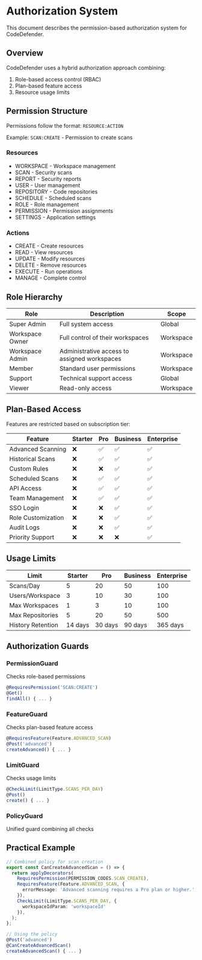 # Authorization System

This document describes the permission-based authorization system for CodeDefender.

## Overview

CodeDefender uses a hybrid authorization approach combining:
1. Role-based access control (RBAC)
2. Plan-based feature access
3. Resource usage limits

## Permission Structure

Permissions follow the format: `RESOURCE:ACTION`

Example: `SCAN:CREATE` - Permission to create scans

### Resources
- WORKSPACE - Workspace management
- SCAN - Security scans
- REPORT - Security reports
- USER - User management
- REPOSITORY - Code repositories
- SCHEDULE - Scheduled scans
- ROLE - Role management
- PERMISSION - Permission assignments
- SETTINGS - Application settings

### Actions
- CREATE - Create resources
- READ - View resources
- UPDATE - Modify resources
- DELETE - Remove resources
- EXECUTE - Run operations
- MANAGE - Complete control

## Role Hierarchy

| Role | Description | Scope |
|------|-------------|-------|
| Super Admin | Full system access | Global |
| Workspace Owner | Full control of their workspaces | Workspace |
| Workspace Admin | Administrative access to assigned workspaces | Workspace |
| Member | Standard user permissions | Workspace |
| Support | Technical support access | Global |
| Viewer | Read-only access | Workspace |

## Plan-Based Access

Features are restricted based on subscription tier:

| Feature | Starter | Pro | Business | Enterprise |
|---------|---------|-----|----------|------------|
| Advanced Scanning | ❌ | ✅ | ✅ | ✅ |
| Historical Scans | ❌ | ✅ | ✅ | ✅ |
| Custom Rules | ❌ | ❌ | ✅ | ✅ |
| Scheduled Scans | ❌ | ✅ | ✅ | ✅ |
| API Access | ❌ | ✅ | ✅ | ✅ |
| Team Management | ❌ | ✅ | ✅ | ✅ |
| SSO Login | ❌ | ❌ | ✅ | ✅ |
| Role Customization | ❌ | ❌ | ✅ | ✅ |
| Audit Logs | ❌ | ❌ | ✅ | ✅ |
| Priority Support | ❌ | ❌ | ❌ | ✅ |

## Usage Limits

| Limit | Starter | Pro | Business | Enterprise |
|-------|---------|-----|----------|------------|
| Scans/Day | 5 | 20 | 50 | 100 |
| Users/Workspace | 3 | 10 | 30 | 100 |
| Max Workspaces | 1 | 3 | 10 | 100 |
| Max Repositories | 5 | 20 | 50 | 500 |
| History Retention | 14 days | 30 days | 90 days | 365 days |

## Authorization Guards

### PermissionGuard
Checks role-based permissions

```typescript
@RequiresPermission('SCAN:CREATE')
@Get()
findAll() { ... }
```

### FeatureGuard
Checks plan-based feature access

```typescript
@RequiresFeature(Feature.ADVANCED_SCAN)
@Post('advanced')
createAdvanced() { ... }
```

### LimitGuard
Checks usage limits

```typescript
@CheckLimit(LimitType.SCANS_PER_DAY)
@Post()
create() { ... }
```

### PolicyGuard
Unified guard combining all checks

## Practical Example

```typescript
// Combined policy for scan creation
export const CanCreateAdvancedScan = () => {
  return applyDecorators(
    RequiresPermission(PERMISSION_CODES.SCAN_CREATE),
    RequiresFeature(Feature.ADVANCED_SCAN, {
      errorMessage: 'Advanced scanning requires a Pro plan or higher.',
    }),
    CheckLimit(LimitType.SCANS_PER_DAY, { 
      workspaceIdParam: 'workspaceId' 
    }),
  );
};

// Using the policy
@Post('advanced')
@CanCreateAdvancedScan()
createAdvancedScan() { ... }
```
